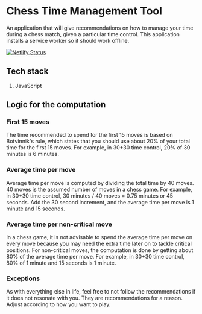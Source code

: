 # Chess Time Management Tool

An application that will give recommendations on how to manage your time during a chess match, given a particular time control. This application installs a service worker so it should work offline.

[![Netlify Status](https://api.netlify.com/api/v1/badges/585cd474-aec5-4190-9942-d81ca9d3b613/deploy-status)](https://app.netlify.com/projects/singular-baklava-1c8c82/deploys)

## Tech stack

1. JavaScript

## Logic for the computation

### First 15 moves

The time recommended to spend for the first 15 moves is based on Botvinnik's rule, which states that you should use about 20% of your total time for the first 15 moves. For example, in 30+30 time control, 20% of 30 minutes is 6 minutes.

### Average time per move

Average time per move is computed by dividing the total time by 40 moves. 40 moves is the assumed number of moves in a chess game. For example, in 30+30 time control, 30 minutes / 40 moves = 0.75 minutes or 45 seconds. Add the 30 second increment, and the average time per move is 1 minute and 15 seconds.

### Average time per non-critical move

In a chess game, it is not advisable to spend the average time per move on every move because you may need the extra time later on to tackle critical positions. For non-critical moves, the computation is done by getting about 80% of the average time per move. For example, in 30+30 time control, 80% of 1 minute and 15 seconds is 1 minute.

### Exceptions

As with everything else in life, feel free to not follow the recommendations if it does not resonate with you. They are recommendations for a reason. Adjust according to how you want to play.
